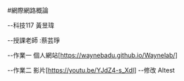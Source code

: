 #網際網路概論

--科技117 黃昱瑋

--授課老師 :蔡芸琤

--作業一 個人網站[https://waynebadu.github.io/Waynelab/]


--作業二 影片[https://youtu.be/YJdZ4-s_XdI]
--修改 AItest
